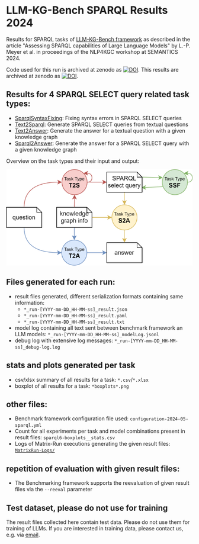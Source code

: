 # LLM-KG-Bench SPARQL Results 2024
Results for SPARQL tasks of [LLM-KG-Bench framework](https://github.com/AKSW/LLM-KG-Bench) as described in the article "Assessing SPARQL capabilities of Large Language Models" by L.-P. Meyer et al. in proceedings of the NLP4KGC workshop at SEMANTICS 2024.

Code used for this run is archived at zenodo as [![DOI](https://zenodo.org/badge/DOI/10.5281/zenodo.13622575.svg)](https://doi.org/10.5281/zenodo.13622575).
This results are archived at zenodo as [![DOI](https://zenodo.org/badge/DOI/10.5281/zenodo.13621581.svg)](https://doi.org/10.5281/zenodo.13621581).

## Results for 4 SPARQL SELECT query related task types:

* [SparqlSyntaxFixing](SparqlSyntaxFixing/README.md): Fixing syntax errors in SPARQL SELECT queries
* [Text2Sparql](Text2Sparql/README.md): Generate SPARQL SELECT queries from textual questions
* [Text2Answer](Text2Answer/README.md): Generate the answer for a textual question with a given knowledge graph
* [Sparql2Answer](Sparql2Answer/README.md): Generate the answer for a SPARQL SELECT query with a given knowledge graph

Overview on the task types and their input and output:

![Overview on the task types](SPARQL-Task-Overview.drawio.svg)


## Files generated for each run:

* result files generated, different serialization formats containing same information:
    * `*_run-[YYYY-mm-DD_HH-MM-ss]_result.json`
    * `*_run-[YYYY-mm-DD_HH-MM-ss]_result.yaml`
    * `*_run-[YYYY-mm-DD_HH-MM-ss]_result.txt`
* model log containing all text sent between benchmark framework an LLM models: `*_run-[YYYY-mm-DD_HH-MM-ss]_modelLog.jsonl`
* debug log with extensive log messages: `*_run-[YYYY-mm-DD_HH-MM-ss]_debug-log.log`

## stats and plots generated per task
* csv/xlsx summary of all results for a task: `*.csv`/`*.xlsx`
* boxplot of all results for a task: `*boxplots*.png`

## other files:
* Benchmark framework configuration file used: `configuration-2024-05-sparql.yml`
* Count for all experiments per task and model combinations present in result files: `sparql6-boxplots__stats.csv`
* Logs of Matrix-Run executions generating the given result files: [`MatrixRun-Logs/`](MatrixRun-Logs/)

## repetition of evaluation with given result files:
* The Benchmarking framework supports the reevaluation of given result files via the `--reeval` parameter

## Test dataset, please do not use for training
The result files collected here contain test data. Please do not use them for training of LLMs. If you are interested in training data, please contact us, e.g.  via [email](https://orcid.org/0000-0001-5260-5181).